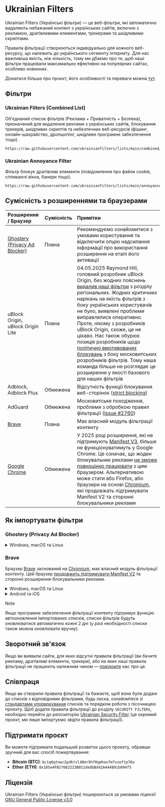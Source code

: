 # Ukrainian Filters

Ukrainian Filters (Українські фільтри) — це веб-фільтри, які автоматично видаляють небажаний контент з українських сайтів, включно з рекламою, дратівливими елементами, трекерами та шкідливими скриптами.

Правила фільтрації створюються індивідуально для кожного веб-ресурсу, що належить до українського сегменту інтернету. Для нас важливіша якість, ніж кількість, тому ми дбаємо про те, щоб наші фільтри працювали максимально ефективно на популярних сайтах, особливо новинних.

Дізнатися більше про проєкт, його особливості та переваги можна [тут](https://mastodon.online/@myroslavandriychuk/112880678611736243).

## Фільтри

###  Ukrainian Filters (Combined List)

Об'єднаний список фільтрів (Реклама + Приватність + Безпека), призначений для видалення реклами з українських сайтів, блокування трекерів, шкідливих скриптів та небезпечних веб-ресурсів (фішинг, онлайн-шахрайство, дропшопінг, шкідливе програмне забезпечення тощо).

```
https://raw.githubusercontent.com/ukrainianfilters/lists/main/combined/combined.txt
```

### Ukrainian Annoyance Filter

Фільтр блокує дратівливі елементи (повідомлення про файли cookie, спливаючі вікна, банери тощо).

```
https://raw.githubusercontent.com/ukrainianfilters/lists/main/annoyances/annoyances.txt
```

## Сумісність з розширеннями та браузерами


| Розширення / Браузер    | Сумісність | Примітки |
| :---------------------- | :--------- | :------- |
| [Ghostery (Privacy Ad Blocker)](https://www.ghostery.com/ghostery-ad-blocker) | Повна | Рекомендуємо ознайомитися з умовами користування та відключити опцію надсилання інформації про використання розширення на етапі його активації |
| uBlock Origin, uBlock Origin Lite | Повна | 04.05.2025 Raymond Hill, головний розробник uBlock Origin, без жодних пояснень [видалив наші фільтри](https://github.com/gorhill/uBlock/commit/3cd04c3806faed1b4dc840b05a2b75a352ccefef) з розділу регіональних. Жодних критичних нарікань на якість фільтрів з боку українських користувачів не було, виявлені проблеми виправлялися оперативно. Проте, нікому з розробників uBlock Origin, схоже, це не цікаво. Нас також обурює позиція розробників щодо [політично вмотивованих блокувань](https://github.com/uBlockOrigin/uBlock-issues/issues/2692#issuecomment-2848742489) з боку московитських розробників фільтрів. Тому наша команда більше не розглядає це розширення у якості базового для наших фільтрів |
| Adblock, Adblock Plus | Обмежена | Відсутність функції блокування веб-сторінок ([strict blocking](https://web.archive.org/web/20111206122411/http://adblockplus.org/en/faq_features#siteblock)) |
| AdGuard | Обмежена | Московитське походження, проблеми з обробкою правил фільтрації ([Issue #2760](https://github.com/AdguardTeam/AdguardBrowserExtension/issues/2760)) |
| [Brave](https://brave.com/uk/) | Повна | Має власний модуль фільтрації контенту |
| [Google Chrome](https://www.google.com/intl/uk/chrome/) | Обмежена | У 2025 році розширення, які не підтримують [Manifest V3](https://blog.chromium.org/2024/05/manifest-v2-phase-out-begins.html), більше не функціонуватимуть у Google Chrome. Це означає, що жоден блокувальник реклами [не зможе повноцінно працювати](https://www.theverge.com/2024/5/30/24168057/google-chrome-extension-change-manifest-v3-ad-blockers) з цим браузером. Альтернативою може стати або Firefox, або браузери на основі [Chromium](https://uk.wikipedia.org/wiki/Chromium), які продовжать підтримувати Manifest V2 та сторонні блокувальники реклами |


## Як імпортувати фільтри

### Ghostery (Privacy Ad Blocker)

<details>
<summary>Windows, macOS та Linux</summary>

1. У розділі `Privacy protection` увімкнути перемикач навпроти `Custom Filters` та перейти у цей розділ

2. Скопіювати вміст об'єднаного списку фільтрів у текстове поле:

```
https://raw.githubusercontent.com/ukrainianfilters/lists/main/combined/combined.txt
```
</details>

### Brave

Браузер [Brave](https://brave.com/) заснований на [Chromium](https://uk.wikipedia.org/wiki/Chromium), має власний модуль фільтрації контенту. Цей браузер [продовжить підтримувати Manifest V2](https://brave.com/blog/brave-shields-manifest-v3/) та сторонні розширення-блокувальники реклами.

<details>
<summary>Windows, macOS та Linux</summary>

1. У меню `Settings` відкрити вкладку `Shields` й змінити налаштування `Trackers & ads blocking` на `Aggressive`
2. У вкладці `Shields` відкрити розділ `Content filtering` і у розділі `Add custom filter lists` у поле вводу вставити скопійовані адреси необхідних фільтрів.
</details>

<details>
<summary>Android та iOS</summary>

1. У меню `Settings` відкрити розділ меню `Brave Shields & privacy` й змінити налаштування `Block trackers & ads` на `Aggressive`
2. У розділі меню `Brave Shields & privacy` відкрити `Content filtering`, далі `Add custom filter list` і у поле вводу вставити скопійовані адреси необхідних фільтрів, зберігши зміни шляхом натискання на кнопку `Add`.
</details>

> [!NOTE]
> Якщо програмне забезпечення фільтрації контенту підтримує функцію автооновлення імпортованих списків, списки фільтрів будуть оновлюватися автоматично кожні 2 дні (у разі необхідності списки також можна оновлювати вручну).

## Зворотний зв'язок

Якщо ви виявили сайти, для яких відсутні правила фільтрації (ви бачите рекламу, дратівливі елементи, трекери), або на яких наші правила фільтрації не працюють належним чином — [повідомте](https://github.com/ukrainianfilters/lists/issues/new/choose) нас про це.

## Співпраця

Якщо ви створили правила фільтрації та бажаєте, щоб вони були додані до списків з відповідними фільтрами, будь ласка, ознайомтеся зі [стандартами упорядкування](https://github.com/ukrainianfilters/lists/blob/main/CONTRIBUTING.md) списків та порядком роботи з пісочницею проєкту. Щоб додати правила фільтрації до розділу `SECURITY FILTERS`, необхідно перейти до репозиторію [Ukrainian Security Filter](https://github.com/braveinnovators/ukrainian-security-filter) (це окремий проєкт, ми лише імпортуємо звідти правила фільтрації).

## Підтримати проєкт

Ви можете підтримати подальший розвиток цього проєкту, обравши зручний для вас спосіб пожертвування:

* **Bitcoin (BTC)**: `bc1q6qtnwc2pdktvl48mr9hf0qmhaxfm7xseftp78a`
* **Ether (ETH)**: `0x185e4FB1f662223B011dedbBd42A444891b094f5`

## Ліцензія

Ukrainian Filters (Українські фільтри) поширюються за умовами ліцензії [GNU General Public License v3.0](https://github.com/ukrainianfilters/lists/blob/main/LICENSE)
